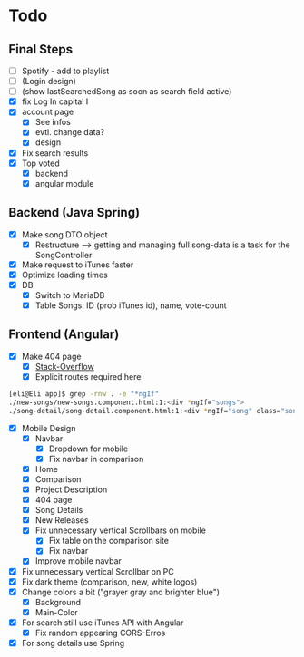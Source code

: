 # Todo

## Final Steps

- [ ] Spotify - add to playlist
- [ ] (Login design)
- [ ] (show lastSearchedSong as soon as search field active)
- [x] fix Log In capital I
- [x] account page
  - [x] See infos
  - [x] evtl. change data?
  - [x] design
- [x] Fix search results
- [x] Top voted
  - [x] backend
  - [x] angular module

## Backend (Java Spring)

- [x] Make song DTO object
  - [x] Restructure --> getting and managing full song-data is a task for the SongController
- [x] Make request to iTunes faster
- [x] Optimize loading times
- [x] DB
  - [x] Switch to MariaDB
  - [x] Table Songs: ID (prob iTunes id), name, vote-count

## Frontend (Angular)

- [x] Make 404 page
  - [x] [Stack-Overflow](<https://stackoverflow.com/questions/56163117/how-to-set-up-a-route-for-custom-404-page-in-angular-project>)
  - [x] Explicit routes required here

```bash
[eli@Eli app]$ grep -rnw . -e "*ngIf"
./new-songs/new-songs.component.html:1:<div *ngIf="songs">
./song-detail/song-detail.component.html:1:<div *ngIf="song" class="songdetails">
```

- [x] Mobile Design
  - [x] Navbar
    - [x] Dropdown for mobile
    - [x] Fix navbar in comparison
  - [x] Home
  - [x] Comparison
  - [x] Project Description
  - [x] 404 page
  - [x] Song Details
  - [x] New Releases
  - [x] Fix unnecessary vertical Scrollbars on mobile
    - [x] Fix table on the comparison site
    - [x] Fix navbar
  - [x] Improve mobile navbar

- [x] Fix unnecessary vertical Scrollbar on PC
- [x] Fix dark theme (comparison, new, white logos)
- [x] Change colors a bit ("grayer gray and brighter blue")
  - [x] Background
  - [x] Main-Color
- [x] For search still use iTunes API with Angular
  - [x] Fix random appearing CORS-Erros
- [x] For song details use Spring
